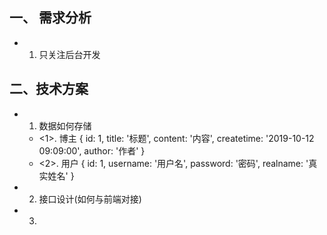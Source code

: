 ## 一、 需求分析
 - 1. 只关注后台开发

## 二、技术方案
 - 1. 数据如何存储
    - <1>. 博主
        {
          id: 1,
          title: '标题',
          content: '内容',
          createtime: '2019-10-12 09:09:00',
          author: '作者'
        }
    - <2>. 用户
        {
          id: 1,
          username: '用户名',
          password: '密码',
          realname: '真实姓名'
        }

 - 2. 接口设计(如何与前端对接)
  

 - 3. 